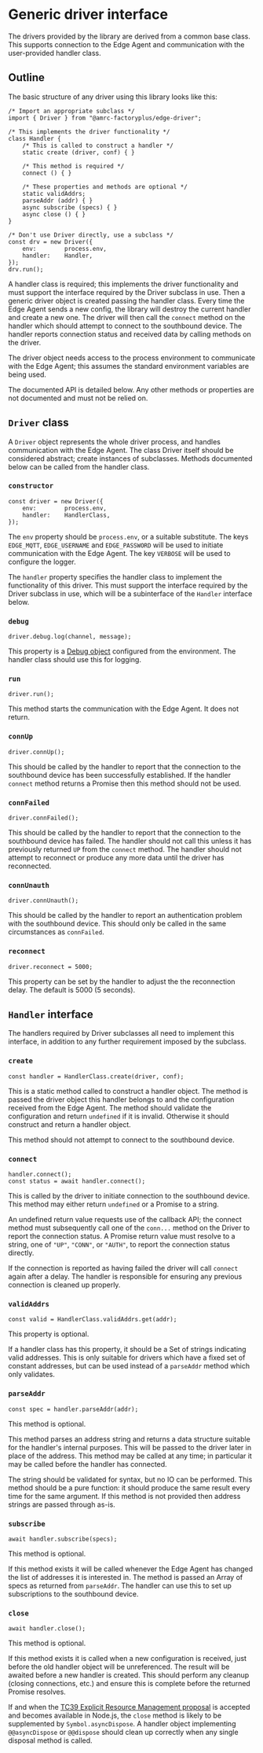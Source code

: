 # Generic driver interface

The drivers provided by the library are derived from a common base
class. This supports connection to the Edge Agent and communication
with the user-provided handler class.

## Outline

The basic structure of any driver using this library looks like this:

    /* Import an appropriate subclass */
    import { Driver } from "@amrc-factoryplus/edge-driver";

    /* This implements the driver functionality */
    class Handler {
        /* This is called to construct a handler */
        static create (driver, conf) { }

        /* This method is required */
        connect () { }

        /* These properties and methods are optional */
        static validAddrs;
        parseAddr (addr) { }
        async subscribe (specs) { }
        async close () { }
    }
    
    /* Don't use Driver directly, use a subclass */
    const drv = new Driver({
        env:        process.env,
        handler:    Handler,
    });
    drv.run();

A handler class is required; this implements the driver functionality
and must support the interface required by the Driver subclass in use.
Then a generic driver object is created passing the handler class. Every
time the Edge Agent sends a new config, the library will destroy the
current handler and create a new one. The driver will then call the
`connect` method on the handler which should attempt to connect to the
southbound device. The handler reports connection status and received
data by calling methods on the driver.

The driver object needs access to the process environment to communicate
with the Edge Agent; this assumes the standard environment variables are
being used.

The documented API is detailed below. Any other methods or properties
are not documented and must not be relied on.

## `Driver` class

A `Driver` object represents the whole driver process, and handles
communication with the Edge Agent. The class Driver itself should be
considered abstract; create instances of subclasses. Methods documented
below can be called from the handler class.

### `constructor`

    const driver = new Driver({
        env:        process.env,
        handler:    HandlerClass,
    });

The `env` property should be `process.env`, or a suitable substitute.
The keys `EDGE_MQTT`, `EDGE_USERNAME` and `EDGE_PASSWORD` will be used
to initiate communication with the Edge Agent. The key `VERBOSE` will be
used to configure the logger.

The `handler` property specifies the handler class to implement the
functionality of this driver. This must support the interface required
by the Driver subclass in use, which will be a subinterface of the
`Handler` interface below.

### `debug`

    driver.debug.log(channel, message);

This property is a [Debug object](./debug.md) configured from the
environment. The handler class should use this for logging.

### `run`

    driver.run();

This method starts the communication with the Edge Agent. It does not
return.

### `connUp`

    driver.connUp();

This should be called by the handler to report that the connection to
the southbound device has been successfully established. If the handler
`connect` method returns a Promise then this method should not be used.

### `connFailed`

    driver.connFailed();

This should be called by the handler to report that the connection to
the southbound device has failed. The handler should not call this
unless it has previously returned `UP` from the `connect` method. The
handler should not attempt to reconnect or produce any more data until
the driver has reconnected.

### `connUnauth`

    driver.connUnauth();

This should be called by the handler to report an authentication problem
with the southbound device. This should only be called in the same
circumstances as `connFailed`.

### `reconnect`

    driver.reconnect = 5000;

This property can be set by the handler to adjust the the reconnection
delay. The default is 5000 (5 seconds).

## `Handler` interface

The handlers required by Driver subclasses all need to implement this
interface, in addition to any further requirement imposed by the
subclass.

### `create`

    const handler = HandlerClass.create(driver, conf);

This is a static method called to construct a handler object. The method
is passed the driver object this handler belongs to and the
configuration received from the Edge Agent. The method should validate
the configuration and return `undefined` if it is invalid. Otherwise it
should construct and return a handler object.

This method should not attempt to connect to the southbound device.

### `connect`

    handler.connect();
    const status = await handler.connect();

This is called by the driver to initiate connection to the southbound
device. This method may either return `undefined` or a Promise to a
string.

An undefined return value requests use of the callback API; the connect
method must subsequently call one of the `conn...` method on the Driver
to report the connection status. A Promise return value must resolve to
a string, one of `"UP"`, `"CONN"`, or `"AUTH"`, to report the connection
status directly.

If the connection is reported as having failed the driver will call
`connect` again after a delay. The handler is responsible for ensuring
any previous connection is cleaned up properly.

### `validAddrs`

    const valid = HandlerClass.validAddrs.get(addr);

This property is optional.

If a handler class has this property, it should be a Set of strings
indicating valid addresses. This is only suitable for drivers which have
a fixed set of constant addresses, but can be used instead of a
`parseAddr` method which only validates.

### `parseAddr`

    const spec = handler.parseAddr(addr);

This method is optional.

This method parses an address string and returns a data structure
suitable for the handler's internal purposes. This will be passed to the
driver later in place of the address. This method may be called at any
time; in particular it may be called before the handler has connected. 

The string should be validated for syntax, but no IO can be performed.
This method should be a pure function: it should produce the same result
every time for the same argument. If this method is not provided then
address strings are passed through as-is.

### `subscribe`

    await handler.subscribe(specs);

This method is optional.

If this method exists it will be called whenever the Edge Agent has
changed the list of addresses it is interested in. The method is passed
an Array of specs as returned from `parseAddr`. The handler can use this
to set up subscriptions to the southbound device.

### `close`

    await handler.close();

This method is optional.

If this method exists it is called when a new configuration is received,
just before the old handler object will be unreferenced. The result will
be awaited before a new handler is created. This should perform any
cleanup (closing connections, etc.) and ensure this is complete before
the returned Promise resolves.

If and when the [TC39 Explicit Resource Management
proposal](https://github.com/tc39/proposal-explicit-resource-management)
is accepted and becomes available in Node.js, the `close` method is
likely to be supplemented by `Symbol.asyncDispose`. A handler object
implementing `@@asyncDispose` or `@@dispose` should clean up correctly
when any single disposal method is called.

